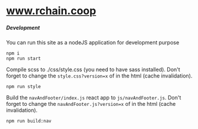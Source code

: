 # www.rchain.coop

##### Development

You can run this site as a nodeJS application for development purpose

```
npm i
npm run start
```

Compile scss to ./css/style.css (you need to have sass installed). Don't forget to change the `style.css?version=x` of in the html (cache invalidation).

```
npm run style
```

Build the `navAndFooter/index.js` react app to `js/navAndFooter.js`. Don't forget to change the `navAndFooter.js?version=x` of in the html (cache invalidation).

```
npm run build:nav
```
